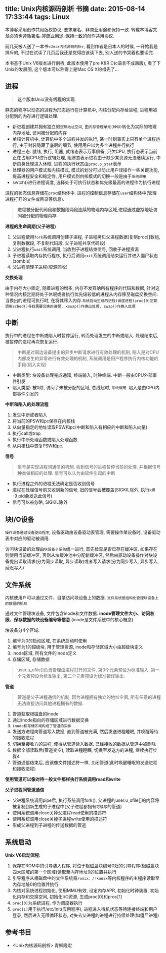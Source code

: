 title: Unix内核源码剖析 书摘
date: 2015-08-14 17:33:44
tags: Linux
---

本博客采用创作共用版权协议, 要求署名、非商业用途和保持一致. 转载本博客文章必须也遵循[署名-非商业用途-保持一致](http://creativecommons.org/licenses/by-nc-sa/3.0/deed.zh)的创作共用协议.



前几天被人送了一本书`<Unix内核源码剖析>`, 看到作者是日本人的时候, 一开始我是排斥的, 不过在试读了几页后我还是觉得应该读下去, 别人送的书哭着也要读完.

本书基于Unix V6版本进行剖析, 此版本使用了pre K&R C(c语言不成熟版), 看了下Unix的发展图, 这个版本可以称得上是Mac OS X的祖先了...


## 进程


> **这个版本Unix没有线程的实现**.

静态的程序以动态的进程为形态运行在计算机中, 内核分配内存给进程, 进程用被分配到的内存进行逻辑处理.

<!--more-->

- 新进程创建并拥有独立的`逻辑地址空间`, 由`内存管理单元(MMU)`转化为实际的物理内存地址, 访问被分配的内存
- 单核计算机中, 计算机中多个进程并发的执行, 某一时刻事实上只有单个进程运行, 由于封装隐藏了底层的细节, 使用用户以为多个进程并行执行
- 进程三态: 就绪, 执行, 阻塞, 就绪态表示万事俱备, 只欠CPU, 执行态表示当前正在占用CPU进行逻辑处理, 阻塞态表示进程由于缺少某资源无法继续运行, 中断自身处理进入休眠. 进程的执行状态由`proc.p_stat`表示
- 处理器的用户模式和内核模式, 模式的划分可以防止用户误操作一些关键功能, 提高进程安全和稳定性, 用户模式到内核模式的切换一般是由于`系统调用`
- swtch()进行进程调度, 选择处于可执行状态和优先级最高的进程作为执行进程


进程的状态信息存储在`proc`结构体中.
进程的控制信息存储在`user`结构体中(管理进程打开的文件或目录等信息).

> **进程被分配代码段和数据段两段连续的物理内存区域,进程通过虚拟地址访问被分配的物理内存**


**进程的生命周期(父子进程)**

1. 父进程使用`fork`系统调用创建子进程, 子进程拷贝父进程数据(复制proc[]数组, 复制数据段, 不复制代码段, 父子进程共享代码段)
2. 父进程执行`wait`系统调用, 当收到子进程结束信号, 回收子进程资源
3. 子进程读取内存执行程序, 执行后调用`exit`系统调用结束运行并进入僵尸状态(zombie)
4. 父进程清理子进程(资源回收)



**交换处理**

由于内存大小固定, 随着进程的增多, 内存不发容纳所有程序的代码和数据, 针对这种情况内核定期将处于休眠或者执行优先级较低的进程从内存移至磁盘交换空间. 当换出的进程可执行时, 在将其移入内存.`系统启动生成的进程(调度进程)proc[0]定期调用sched()寻找需要交换的进程, xswap()作换出处理, swap()作换入处理`


## 中断

执行中的进程在中断或陷入时暂停运行, 转而处理发生的中断或陷入. 处理结束后, 被暂停的进程再次恢复运行.

> 中断是对周边设备提出的异步中断请求进行有效处理的机制, 陷入是对CPU内部发生的异常进行有效处理的机制, 系统调用是用户程序执行内核功能的手段(陷入实现)

- 中断类型: 块设备处理完成通知, 终端输入, 时钟终端. 中断一般由CPU外部事件引发
- 陷入类型: 被0除, 访问了未被分配的区域, 总线超时, `系统调用`. 陷入是由CPU内部事件引发的


**中断和陷入的处理流程**

1. 发生中断或者陷入
2. 将当前的PSW和pc保存在内核栈
3. 从向量指定的地址读取PSW和pc(中断和陷入有相应的中断和陷入向量)
4. 执行call或trap
5. 执行中断处理函数或陷入处理函数
6. 从内核栈中恢复PSW和pc.


**信号**

> 信号是实现进程间通信的机制. 收到信号的进程暂停当前的处理, 并根据信号种类做相应的处理. 信号可以认为由软件引起的中断

- 执行进程之外的进程无法确定是否收到信号
- 进程在处理信号前又收到新的信号, 旧的信号会被覆盖(SIGKIL除外, 执行kill -9 pid会发送此信号)
- 信号可以被忽略, SIGKIL除外


## 块I/O设备

`操作设备通过设备驱动程序`, 设备驱动由设备驱动表管理, 需要操作某设备时, 设备驱动表中对应的驱动被调用.

访问块设备的处理由`块设备子系统`统一进行, 首先检查是否已存在缓冲区, 如果存在则使用当前缓冲区, 否则从块缓冲池中分配新缓冲区, 然后由驱动设备操作对块设备提出读取请求(分为同步读取, 异步读取)或者写入请求(分为同步写入, 异步写入, 延迟写入)

## 文件系统

内核使用户可以通过文件、目录访问块设备上的数据. `文件系统是结构化管理块设备上的数据的机制`


通过文件管理块设备, 文件包含inode和文件数据. **inode管理文件大小、访问权限、保存数据的块设备编号等信息**.(inode是文件系统中的核心概念)

块设备分4个区域:

1. 编号为0的启动区域, 在系统启动时使用
2. 编号为1的超级块, 用于管理资源, inode和存储区域大小由超级块定义
3. inode区域, 所有文件的inode定义 
4. 存储区域, 存储数据

> user.u_ofile[]负责管理由进程打开的文件, 第0个元素预设为标准输入, 第一个元素预设为标准输出, 第二个元素预设为标准错误输出.


**管道**

> 管道是父子进程通信的机制, 因为进程拥有独立的地址空间, 所有任意的进程无法直接访问其他进程拥有的数据.

1. 管道获取根磁盘的inode
2. 通过inode指向的存储区域进行数据交换
3. `inode和存储区域构成了管道的实体`
4. 发送方进程向管道写入数据, 直到管道被充满, 然后发送进程睡眠, 并唤醒等待的接收进程
5. 切换至接收方的进程, 使得从管道读入数据, 已经接收的数据从管道中被删除
6. 数据全部读取后(管道变空), 读取进程睡眠, 切换至发送方的进程, 继续执行步骤4
7. 管道通信结束后, 应该像文件描述符一样, 关闭管道(此时唤醒睡眠的发送进程和接收进程)

**使用管道可以像对待一般文件那样执行系统调用read和write**

**父子进程间管道通信**

- 父进程系统调用pipe后, 执行系统调用fork(), 父进程的user.u_ofile[]的内容将被复制到新生成的子进程中(父子进程都拥有`可读写`的管道)
- 使用系统调用close关掉父进程read使用的描述符
- 使用系统调用close关掉子进程write使用的描述符
- 形成父进程到子进程的传送数据的管道


## 系统启动

**Unix V6启动流程:**

1. 保存在ROM中的引导装入程序, 将位于根磁盘块编号0处的引导程序(根磁盘块四大区域的第一个区域)读取至内存地址0的位置并执行
2. 引导程序从根磁盘中的文件系统将`/unix、/rkunix`等内核程序的主程序读取至内存地址0的位置并执行
3. 内核对系统进程初始化, 使用MMU有效, 设定内存APR, 初始化时钟装置, 初始化内存和交换空间, 初始化I/O资源, 生成proc[0]和proc[1]
4. `proc[0]`为系统进程, 作为调度器执行
5. `proc[1]`用于执行/etc/init(应用程序), 进程进入待机状态等待连接终端和用户登录, 然后进入无限循环状态, 对失去父进程的进程进行持续处理(如僵尸进程)

## 参考书目

- <Unix内核源码剖析> 青柳隆宏
